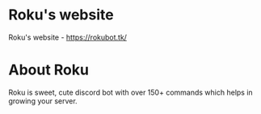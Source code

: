 # Roku's website
Roku's website - https://rokubot.tk/

# About Roku
Roku is sweet, cute discord bot with over 150+ commands which helps in growing your server.

